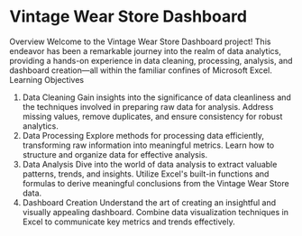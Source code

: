 # Vintage Wear Store Dashboard
  Overview
Welcome to the Vintage Wear Store Dashboard project! This endeavor has been a remarkable journey into the realm of data analytics, providing a hands-on experience in data cleaning, processing, analysis, and dashboard creation—all within the familiar confines of Microsoft Excel.
Learning Objectives
1. Data Cleaning
Gain insights into the significance of data cleanliness and the techniques involved in preparing raw data for analysis. Address missing values, remove duplicates, and ensure consistency for robust analytics.
2. Data Processing
Explore methods for processing data efficiently, transforming raw information into meaningful metrics. Learn how to structure and organize data for effective analysis.
3. Data Analysis
Dive into the world of data analysis to extract valuable patterns, trends, and insights. Utilize Excel's built-in functions and formulas to derive meaningful conclusions from the Vintage Wear Store data.
4. Dashboard Creation
Understand the art of creating an insightful and visually appealing dashboard. Combine data visualization techniques in Excel to communicate key metrics and trends effectively.
